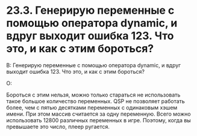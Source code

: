 # 23.3. Генерирую переменные с помощью оператора dynamic, и вдруг выходит ошибка 123. Что это, и как с этим бороться?
<!-- [:faq_23_03] -->
В: Генерирую переменные с помощью оператора dynamic, и вдруг выходит ошибка 123. Что это, и как с этим бороться?

О:

Бороться с этим нельзя, можно только стараться не использовать такое большое количество переменных. QSP не позволяет работать более, чем с пятью десятками переменных с одинаковым хэшем имени. При этом массив считается за одну переменную. Всего можно использовать 12800 различных переменных в игре. Поэтому, когда вы превышаете это число, плеер ругается.
